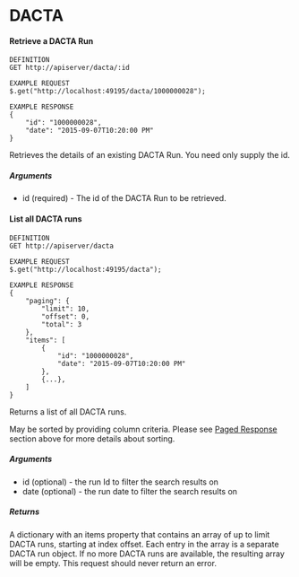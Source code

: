 # DACTA

#### Retrieve a DACTA Run

```
DEFINITION
GET http://apiserver/dacta/:id

EXAMPLE REQUEST
$.get("http://localhost:49195/dacta/1000000028");

EXAMPLE RESPONSE
{
    "id": "1000000028",
    "date": "2015-09-07T10:20:00 PM"
}

```

Retrieves the details of an existing DACTA Run. You need only supply the id.

##### Arguments

* id (required) - The id of the DACTA Run to be retrieved.

#### List all DACTA runs

```
DEFINITION
GET http://apiserver/dacta

EXAMPLE REQUEST
$.get("http://localhost:49195/dacta");

EXAMPLE RESPONSE
{
    "paging": {
        "limit": 10,
        "offset": 0,
        "total": 3
    },
    "items": [
        {
            "id": "1000000028",
            "date": "2015-09-07T10:20:00 PM"
        },
        {...},
    ]
}

```

Returns a list of all DACTA runs.

May be sorted by providing column criteria. Please see [Paged Response](#paged-response) section above for more details about sorting.

##### Arguments

* id (optional) - the run Id to filter the search results on
* date (optional) - the run date to filter the search results on

##### Returns

A dictionary with an items property that contains an array of up to limit DACTA runs, starting at index offset. Each entry in the array is a separate DACTA run object. If no more DACTA runs are available, the resulting array will be empty. This request should never return an error.
